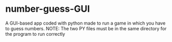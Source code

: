 # number-guess-GUI
A GUI-based app coded with python made to run a game in which you have to guess numbers. NOTE: The two PY files must be in the same directory for the program to run correctly
